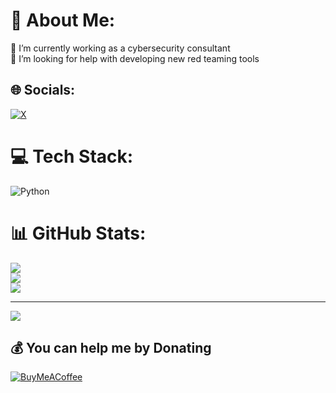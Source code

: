 # 💫 About Me:
🔭 I’m currently working as a cybersecurity consultant<br>🤝 I’m looking for help with developing new red teaming tools<br>


## 🌐 Socials:
[![X](https://img.shields.io/badge/X-black.svg?logo=X&logoColor=white)](https://x.com/@Gh0st_Ri13y) 

# 💻 Tech Stack:
![Python](https://img.shields.io/badge/python-3670A0?style=for-the-badge&logo=python&logoColor=ffdd54)
# 📊 GitHub Stats:
![](https://github-readme-stats.vercel.app/api?username=gh0stri13y&theme=tokyonight&hide_border=false&include_all_commits=false&count_private=false)<br/>
![](https://github-readme-streak-stats.herokuapp.com/?user=gh0stri13y&theme=tokyonight&hide_border=false)<br/>
![](https://github-readme-stats.vercel.app/api/top-langs/?username=gh0stri13y&theme=tokyonight&hide_border=false&include_all_commits=false&count_private=false&layout=compact)


---
[![](https://visitcount.itsvg.in/api?id=gh0stri13y&icon=0&color=0)](https://visitcount.itsvg.in)

  ## 💰 You can help me by Donating
  [![BuyMeACoffee](https://img.shields.io/badge/Buy%20Me%20a%20Coffee-ffdd00?style=for-the-badge&logo=buy-me-a-coffee&logoColor=black)](https://buymeacoffee.com/gh0st_ri13y) 

  
<!-- Proudly created with GPRM ( https://gprm.itsvg.in ) -->
